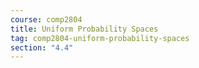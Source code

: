 ```yaml
---
course: comp2804
title: Uniform Probability Spaces
tag: comp2804-uniform-probability-spaces
section: "4.4"
---
```

